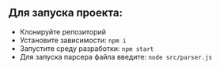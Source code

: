 ## Для запуска проекта:
- Клонируйте репозиторий
- Установите зависимости: `npm i` 
- Запустите среду разработки: `npm start`
- Для запуска парсера файла введите: `node src/parser.js`